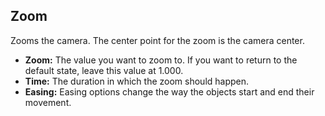 ## Zoom
Zooms the camera. The center point for the zoom is the camera center.

- **Zoom:** The value you want to zoom to. If you want to return to the default state, leave this value at 1.000.
- **Time:** The duration in which the zoom should happen.
- **Easing:** Easing options change the way the objects start and end their movement.